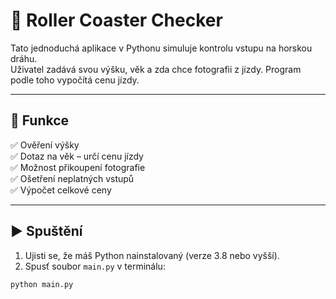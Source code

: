# 🎢 Roller Coaster Checker

Tato jednoduchá aplikace v Pythonu simuluje kontrolu vstupu na horskou dráhu.  
Uživatel zadává svou výšku, věk a zda chce fotografii z jízdy. Program podle toho vypočítá cenu jízdy.

---

## 🧩 Funkce

✅ Ověření výšky  
✅ Dotaz na věk – určí cenu jízdy  
✅ Možnost přikoupení fotografie  
✅ Ošetření neplatných vstupů  
✅ Výpočet celkové ceny

---

## ▶️ Spuštění

1. Ujisti se, že máš Python nainstalovaný (verze 3.8 nebo vyšší).
2. Spusť soubor `main.py` v terminálu:

```bash
python main.py
